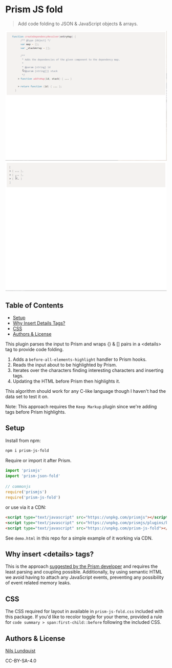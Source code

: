 # Prism JS fold
> Add code folding to JSON & JavaScript objects & arrays.

![](./demo1.gif)
![](./demo2.gif)


## Table of Contents
* [Setup](#setup)
* [Why Insert Details Tags?](#why-insert-ltdetailsgt-tags)
* [CSS](#css)
* [Authors &amp; License](#authors--license)

This plugin parses the input to Prism and wraps {} & [] pairs in a &lt;details&gt; tag to provide code folding.

1. Adds a `before-all-elements-highlight` handler to Prism hooks.
2. Reads the input about to be highlighted by Prism.
3. Iterates over the characters finding interesting characters and inserting tags.
4. Updating the HTML before Prism then highlights it.

This algorithm should work for any C-like language though I haven't had the data set to test it on.

Note: This approach requires the `Keep Markup` plugin since we're adding tags before Prism highlights.

## Setup
Install from npm:

```sh
npm i prism-js-fold
```

Require or import it after Prism.

```js
import 'prismjs'
import 'prism-json-fold'

// commonjs
require('prismjs')
require('prism-js-fold')
```

or use via it a CDN:

```html
<script type="text/javascript" src="https://unpkg.com/prismjs"></script>
<script type="text/javascript" src="https://unpkg.com/prismjs/plugins/keep-markup/prism-keep-markup.js"></script>
<script type="text/javascript" src="https://unpkg.com/prism-js-fold"></script>
```

See `demo.html` in this repo for a simple example of it working via CDN.

## Why insert &lt;details&gt; tags?
This is the approach [suggested by the Prism developer](https://github.com/PrismJS/prism/pull/1045#issuecomment-259800423) 
and requires the least parsing and coupling possible. Additionally, by using semantic HTML we avoid having to attach any JavaScript 
events, preventing any possibility of event related memory leaks.

## CSS
The CSS required for layout in available in `prism-js-fold.css` included with this package. If you'd like to recolor 
toggle for your theme, provided a rule for `code summary > span:first-child::before` following the included CSS.


## Authors & License
[Nils Lundquist](https://github.com/nlundquist)

CC-BY-SA-4.0
